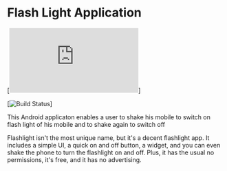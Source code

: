 # Flash Light Application 

[![N|Solid](https://www.androidpolice.com/wp-content/themes/ap2/ap_resize/ap_resize.php?src=https%3A%2F%2Fwww.androidpolice.com%2Fwp-content%2Fuploads%2F2014%2F03%2Fnexusae0_PoweredbyAndroid-Thumb.png&w=150&h=150&zc=3)]

[![Build Status](https://lh3.googleusercontent.com/YAUUGhy-NSWfbOdW9RmZK2SfkD3QLExQPwJwurlgxiOYT-7ieOFZvMCAZN20a8uM_d0s=s180)]

This Android applicaton enables a user to shake his mobile to switch on flash light of his mobile and to shake again to switch off
 
Flashlight isn't the most unique name, but it's a decent flashlight app. It includes a simple UI, a quick on and off button, a widget, and you can even shake the phone to turn the flashlight on and off. Plus, it has the usual no permissions, it's free, and it has no advertising.

